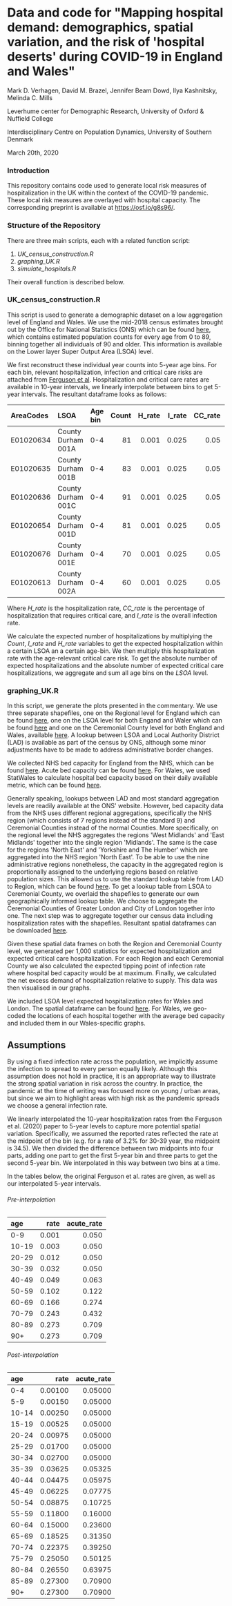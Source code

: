 # Data and code for "Mapping hospital demand: demographics, spatial variation, and the risk of 'hospital deserts' during COVID-19 in England and Wales"
Mark D. Verhagen, David M. Brazel, Jennifer Beam Dowd, Ilya Kashnitsky, Melinda C. Mills

Leverhume center for Demographic Research, University of Oxford \& Nuffield College

Interdisciplinary Centre on Population Dynamics, University of Southern Denmark

March 20th, 2020


### Introduction

This repository contains code used to generate local risk measures of hospitalization in the UK within the context of the COVID-19 pandemic. These local risk measures are overlayed with hospital capacity. The corresponding preprint is available at https://osf.io/g8s96/.

### Structure of the Repository

There are three main scripts, each with a related function script:
1. *UK_census_construction.R*
1. *graphing_UK.R*
1. *simulate_hospitals.R*

Their overall function is described below.

### UK_census_construction.R

This script is used to generate a demographic dataset on a low aggregation level of England and Wales. We use the mid-2018 census estimates brought out by the Office for National Statistics (ONS) which can be found [here](https://www.ons.gov.uk/datasets/mid-year-pop-est/editions/time-series/versions/4), which contains estimated population counts for every age from 0 to 89, binning together all individuals of 90 and older. This information is available on the Lower layer Super Output Area (LSOA) level.

We first reconstruct these individual year counts into 5-year age bins. For each bin, relevant hospitalization, infection and critical care risks are attached from [Ferguson et al](https://www.imperial.ac.uk/media/imperial-college/medicine/sph/ide/gida-fellowships/Imperial-College-COVID19-NPI-modelling-16-03-2020.pdf). Hospitalization and critical care rates are available in 10-year intervals, we linearly interpolate between bins to get 5-year intervals. The resultant dataframe looks as follows:

|AreaCodes |LSOA               | Age bin | Count |  H_rate| I_rate| CC_rate| Lethal_rate|
|:---------|:------------------|:---|-----:|-----:|--------------:|----------:|--------------:|
|E01020634 |County Durham 001A |0-4 |    81| 0.001|          0.025|       0.05|              0|
|E01020635 |County Durham 001B |0-4 |    83| 0.001|          0.025|       0.05|              0|
|E01020636 |County Durham 001C |0-4 |    91| 0.001|          0.025|       0.05|              0|
|E01020654 |County Durham 001D |0-4 |    81| 0.001|          0.025|       0.05|              0|
|E01020676 |County Durham 001E |0-4 |    70| 0.001|          0.025|       0.05|              0|
|E01020613 |County Durham 002A |0-4 |    60| 0.001|          0.025|       0.05|              0|

Where *H_rate* is the hospitalization rate, *CC_rate* is the percentage of hospitalization that requires critical care, and *I_rate* is the overall infection rate.

We calculate the expected number of hospitalizations by multiplying the *Count*, *I_rate* and *H_rate* variables to get the expected hospitalization within a certain LSOA an a certain age-bin. We then multiply this hospitalization rate with the age-relevant critical care risk. To get the absolute number of expected hospitalizations and the absolute number of expected critical care hospitalizations, we aggregate and sum all age bins on the *LSOA* level.

### graphing_UK.R

In this script, we generate the plots presented in the commentary. We use three separate shapefiles, one on the Regional level for England which can be found [here](https://geoportal.statistics.gov.uk/datasets/regions-december-2018-en-bfc), one on the LSOA level for both Engand and Waler which can be found [here](https://geoportal.statistics.gov.uk/datasets/lower-layer-super-output-areas-december-2011-boundaries-ew-bfc) and one on the Ceremonial County level for both England and Wales, available [here](https://www.ordnancesurvey.co.uk/business-government/products/boundaryline). A lookup between LSOA and Local Authority District (LAD) is available as part of the census by ONS, although some minor adjustments have to be made to address administrative border changes.

We collected NHS bed capacity for England from the NHS, which can be found [here](https://www.england.nhs.uk/statistics/statistical-work-areas/bed-availability-and-occupancy/bed-data-overnight/). Acute bed capacity can be found [here](https://www.england.nhs.uk/statistics/statistical-work-areas/critical-care-capacity/). For Wales, we used StatWales to calculate hospital bed capacity based on their daily available metric, which can be found [here](https://statswales.gov.wales/Catalogue/Health-and-Social-Care/NHS-Hospital-Activity/NHS-Beds).

Generally speaking, lookups between LAD and most standard aggregation levels are readily available at the ONS' website. However, bed capacity data from the NHS uses different regional aggregations, specifically the NHS region (which consists of 7 regions instead of the standard 9) and Ceremonial Counties instead of the normal Counties. More specifically, on the regional level the NHS aggregates the regions 'West Midlands' and 'East Midlands' together into the single region 'Midlands'. The same is the case for the regions 'North East' and 'Yorkshire and The Humber' which are aggregated into the NHS region 'North East'. To be able to use the nine administrative regions nonetheless, the capacity in the aggregated region is proportionally assigned to the underlying regions based on relative population sizes. This allowed us to use the standard lookup table from LAD to Region, which can be found [here](https://geoportal.statistics.gov.uk/datasets/local-authority-district-to-region-april-2019-lookup-in-england). To get a lookup table from LSOA to Ceremonial County, we overlaid the shapefiles to generate our own geographically informed lookup table. We choose to aggregate the Ceremonial Counties of Greater London and City of London together into one. The next step was to aggregate together our census data including hospitalization rates with the shapefiles. Resultant spatial dataframes can be downloaded [here](www.github.io).

Given these spatial data frames on both the Region and Ceremonial County level, we generated per 1,000 statistics for expected hospitalization and expected critical care hospitalization. For each Region and each Ceremonial County we also calculated the expected tipping point of infection rate where hospital bed capacity would be at maximum. Finally, we calculated the net excess demand of hospitalization relative to supply. This data was then visualised in our graphs.

We included LSOA level expected hospitalization rates for Wales and London. The spatial dataframe can be found [here](www.github.io). For Wales, we geo-coded the locations of each hospital together with the average bed capacity and included them in our Wales-specific graphs.

## Assumptions

By using a fixed infection rate across the population, we implicitly assume the infection to spread to every person equally likely. Although this assumption does not hold in practice, it is an appropriate way to illustrate the strong spatial variation in risk across the country. In practice, the pandemic at the time of writing was focused more on young / urban areas, but since we aim to highlight areas with high risk as the pandemic spreads we choose a general infection rate.

We linearly interpolated the 10-year hospitalization rates from the Ferguson et al. (2020) paper to 5-year levels to capture more potential spatial variation. Specifically, we assumed the reported rates reflected the rate at the midpoint of the bin (e.g. for a rate of 3.2% for 30-39 year, the midpoint is 34.5). We then divided the difference between two midpoints into four parts, adding one part to get the first 5-year bin and three parts to get the second 5-year bin. We interpolated in this way between two bins at a time.

In the tables below, the original Ferguson et al. rates are given, as well as our interpolated 5-year intervals.

###### Pre-interpolation

|age   |  rate| acute_rate|
|:-----|-----:|----------:|
|0-9   | 0.001|      0.050|
|10-19 | 0.003|      0.050|
|20-29 | 0.012|      0.050|
|30-39 | 0.032|      0.050|
|40-49 | 0.049|      0.063|
|50-59 | 0.102|      0.122|
|60-69 | 0.166|      0.274|
|70-79 | 0.243|      0.432|
|80-89 | 0.273|      0.709|
|90+   | 0.273|      0.709|
###### Post-interpolation
|age   |    rate| acute_rate|
|:-----|-------:|----------:|
|0-4   | 0.00100|    0.05000|
|5-9   | 0.00150|    0.05000|
|10-14 | 0.00250|    0.05000|
|15-19 | 0.00525|    0.05000|
|20-24 | 0.00975|    0.05000|
|25-29 | 0.01700|    0.05000|
|30-34 | 0.02700|    0.05000|
|35-39 | 0.03625|    0.05325|
|40-44 | 0.04475|    0.05975|
|45-49 | 0.06225|    0.07775|
|50-54 | 0.08875|    0.10725|
|55-59 | 0.11800|    0.16000|
|60-64 | 0.15000|    0.23600|
|65-69 | 0.18525|    0.31350|
|70-74 | 0.22375|    0.39250|
|75-79 | 0.25050|    0.50125|
|80-84 | 0.26550|    0.63975|
|85-89 | 0.27300|    0.70900|
|90+   | 0.27300|    0.70900|
